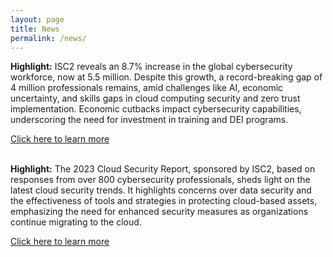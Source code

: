 ```yaml
---
layout: page
title: News
permalink: /news/
---
```


<div class="article-panel">
    <p><strong>Highlight:</strong> ISC2 reveals an 8.7% increase in the global cybersecurity workforce, now at 5.5 million. Despite this growth, a record-breaking gap of 4 million professionals remains, amid challenges like AI, economic uncertainty, and skills gaps in cloud computing security and zero trust implementation. Economic cutbacks impact cybersecurity capabilities, underscoring the need for investment in training and DEI programs.</p>
    <a href="https://www.isc2.org/Insights/2023/08/cybersecurity-is-evolving-so-are-we" target="_blank">Click here to learn more</a>
</div>

<br />

<div class="article-panel">
    <p><strong>Highlight:</strong> The 2023 Cloud Security Report, sponsored by ISC2, based on responses from over 800 cybersecurity professionals, sheds light on the latest cloud security trends. It highlights concerns over data security and the effectiveness of tools and strategies in protecting cloud-based assets, emphasizing the need for enhanced security measures as organizations continue migrating to the cloud.</p>
    <a href="https://cloud.connect.isc2.org/cloud-security-report" target="_blank">Click here to learn more</a>
</div>

